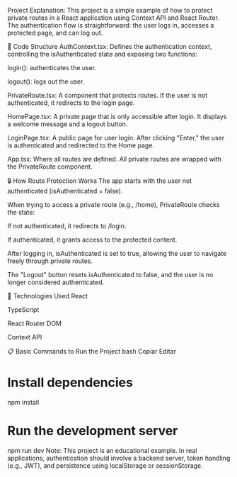 Project Explanation:
This project is a simple example of how to protect private routes in a React application using Context API and React Router.
The authentication flow is straightforward: the user logs in, accesses a protected page, and can log out.

📂 Code Structure
AuthContext.tsx:
Defines the authentication context, controlling the isAuthenticated state and exposing two functions:

login(): authenticates the user.

logout(): logs out the user.

PrivateRoute.tsx:
A component that protects routes. If the user is not authenticated, it redirects to the login page.

HomePage.tsx:
A private page that is only accessible after login. It displays a welcome message and a logout button.

LoginPage.tsx:
A public page for user login. After clicking "Enter," the user is authenticated and redirected to the Home page.

App.tsx:
Where all routes are defined. All private routes are wrapped with the PrivateRoute component.

🔒 How Route Protection Works
The app starts with the user not authenticated (isAuthenticated = false).

When trying to access a private route (e.g., /home), PrivateRoute checks the state:

If not authenticated, it redirects to /login.

If authenticated, it grants access to the protected content.

After logging in, isAuthenticated is set to true, allowing the user to navigate freely through private routes.

The "Logout" button resets isAuthenticated to false, and the user is no longer considered authenticated.

🚀 Technologies Used
React

TypeScript

React Router DOM

Context API

📋 Basic Commands to Run the Project
bash
Copiar
Editar

# Install dependencies

npm install

# Run the development server

npm run dev
Note: This project is an educational example. In real applications, authentication should involve a backend server, token handling (e.g., JWT), and persistence using localStorage or sessionStorage.

